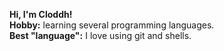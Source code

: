 **Hi, I'm Cloddh!** <br>
**Hobby:** learning several programming languages.<br>
**Best "language":** I love using git and shells.<br>
<!-- Lorm ipsum door st amet, conectetur dipiscing elit, sed do eiusmod tempor incididunt ut labore et dolore magna aliqua. Ut enim ad minim veniam, quis nostrud exercitation ullamco laboris nisi ut aliquip ex ea commodo consequat. Duis aute irure dolor in reprehenderit in voluptate velit esse cillum dolore eu fugiat nulla pariatur. Excepteur sint occaecat cupidatat non proident, sunt in culpa qui officia deserunt mollit anim id est laborum. -->
